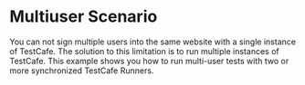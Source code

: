 # Multiuser Scenario

You can not sign multiple users into the same website with a single instance of TestCafe. The solution to this limitation is to run multiple instances of TestCafe. This example shows you how to run multi-user tests with two or more synchronized TestCafe Runners.
